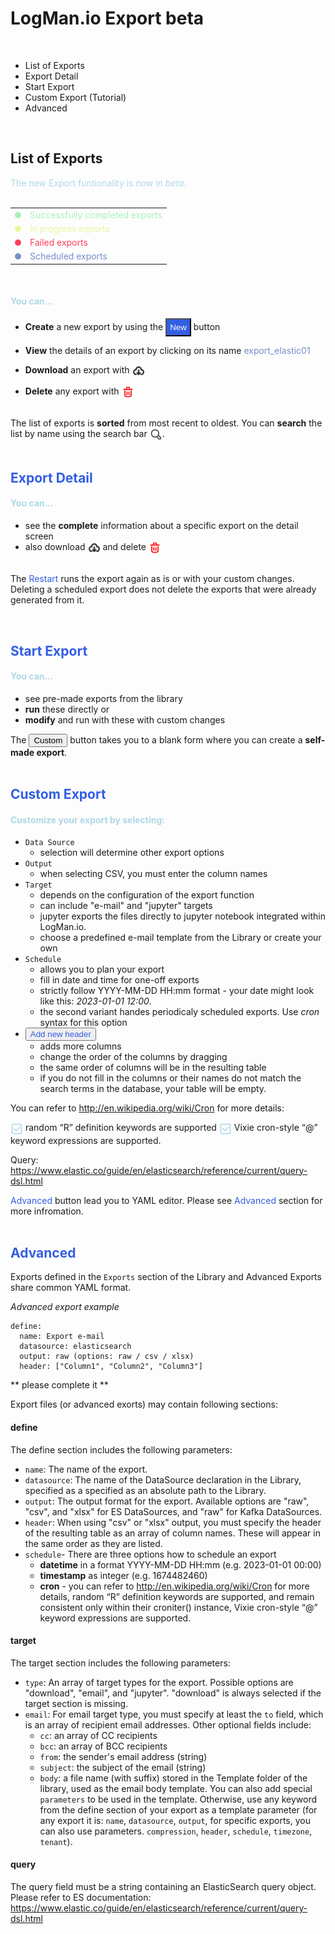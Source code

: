 # LogMan.io Export beta

<br>

- List of Exports
- Export Detail
- Start Export
- Custom Export (Tutorial)
- Advanced

<br>

## List of Exports

<span style="color:lightblue"> The new Export funtionality is now in _beta_. </span>  
<br>

|                                                                                                               |                                                                    |
| :------------------------------------------------------------------------------------------------------------ | :----------------------------------------------------------------- |
| <span style="display:inline-block;width:10px;height:10px;border-radius:50%;background-color:#a9f0b8;"></span> | <span style="color:#a9f0b8;">Successfully completed exports</span> |
| <span style="display:inline-block;width:10px;height:10px;border-radius:50%;background-color:#EDF49C;"></span> | <span style="color:#EDF49C;">In progress exports</span>            |
| <span style="display:inline-block;width:10px;height:10px;border-radius:50%;background-color:#ff3f5d;"></span> | <span style="color:#ff3f5d;">Failed exports</span>                 |
| <span style="display:inline-block;width:10px;height:10px;border-radius:50%;background-color:#788ecb;"></span> | <span style="color:#788ecb;">Scheduled exports</span>              |

<br>
<h4 style="color:lightblue;"> You can... </h4>

- **Create** a new export by using the <button style="background-color:#325ee3; color:white; padding:5px;">New</button> button

- **View** the details of an export by clicking on its name <span style="color:#788ecb;">export_elastic01</span>

- **Download** an export with <img style="width:20px; height:20px; vertical-align:middle;" src="download.svg"/>

- **Delete** any export with <img style="width:20px; height:20px; vertical-align:middle;" src="delete.svg"/>  
  <br>

The list of exports is **sorted** from most recent to oldest. You can **search** the list by name using the search bar <img style="width:20px; height:20px; vertical-align:middle;" src="search.svg"/>.  
<br>

<h2 style="color:#325ee3"> Export Detail  </h2>

<h4 style="color:lightblue;"> You can... </h4>

- see the **complete** information about a specific export on the detail screen
- also download <img style="width:20px; height:20px; vertical-align:middle;" src="download.svg"/> and delete <img style="width:20px; height:20px; vertical-align:middle;" src="delete.svg"/>  
  <br>

The <span style="color:#325ee3">Restart</span> runs the export again as is or with your custom changes. Deleting a scheduled export does not delete the exports that were already generated from it.

<br>

<h2 style="color:#325ee3"> Start Export</h2>

<h4 style="color:lightblue;"> You can... </h4>

- see pre-made exports from the library
- **run** these directly or
- **modify** and run with these with custom changes

The <button style="color:#325ee3, padding:2px;">Custom</button> button takes you to a blank form where you can create a **self-made export**.  
<br>

<h2 style="color:#325ee3">Custom Export</h2>
<h4 style="color:lightblue;">Customize your export by selecting:</h4>

- `Data Source`
  - selection will determine other export options
- `Output`
  - when selecting CSV, you must enter the column names
- `Target`
  - depends on the configuration of the export function
  - can include "e-mail" and "jupyter" targets
  - jupyter exports the files directly to jupyter notebook integrated within LogMan.io.
  - choose a predefined e-mail template from the Library or create your own
- `Schedule`
  - allows you to plan your export
  - fill in date and time for one-off exports
  - strictly follow YYYY-MM-DD HH:mm format - your date might look like this: _2023-01-01 12:00_.
  - the second variant handes periodicaly scheduled exports. Use _cron_ syntax for this option
- <button style="color:#325ee3">Add new header</button>
  - adds more columns
  - change the order of the columns by dragging
  - the same order of columns will be in the resulting table
  - if you do not fill in the columns or their names do not match the search terms in the database, your table will be empty.

You can refer to http://en.wikipedia.org/wiki/Cron for more details:

<img style="width:20px; height:20px; vertical-align:middle;" src="checkmark.svg"/>
random “R” definition keywords are supported

<img style="width:20px; height:20px; vertical-align:middle;" src="checkmark.svg"/>
Vixie cron-style “@” keyword expressions are supported.

Query: https://www.elastic.co/guide/en/elasticsearch/reference/current/query-dsl.html

<span style="color:#325ee3">Advanced</span> button lead you to YAML editor. Please see <span style="color:#325ee3">Advanced</span> section for more infromation.  
<br>

<h2 style="color:#325ee3">Advanced</h2>

Exports defined in the `Exports` section of the Library and Advanced Exports share common YAML format.

_Advanced export example_

```
define:
  name: Export e-mail
  datasource: elasticsearch
  output: raw (options: raw / csv / xlsx)
  header: ["Column1", "Column2", "Column3"]

```

** please complete it **

Export files (or advanced exorts) may contain following sections:

#### define

The define section includes the following parameters:

- `name`: The name of the export.
- `datasource`: The name of the DataSource declaration in the Library, specified as a specified as an absolute path to the Library.
- `output`: The output format for the export. Available options are "raw", "csv", and "xlsx" for ES DataSources, and "raw" for Kafka DataSources.
- `header`: When using "csv" or "xlsx" output, you must specify the header of the resulting table as an array of column names. These will appear in the same order as they are listed.
- `schedule`- There are three options how to schedule an export
  - **datetime** in a format YYYY-MM-DD HH:mm (e.g. 2023-01-01 00:00)
  - **timestamp** as integer (e.g. 1674482460)
  - **cron** - you can refer to http://en.wikipedia.org/wiki/Cron for more details, random “R” definition keywords are supported, and remain consistent only within their croniter() instance, Vixie cron-style “@” keyword expressions are supported.

#### target

The target section includes the following parameters:

- `type`: An array of target types for the export. Possible options are "download", "email", and "jupyter". "download" is always selected if the target section is missing.
- `email`: For email target type, you must specify at least the `to` field, which is an array of recipient email addresses. Other optional fields include:
  - `cc`: an array of CC recipients
  - `bcc`: an array of BCC recipients
  - `from`: the sender's email address (string)
  - `subject`: the subject of the email (string)
  - `body`: a file name (with suffix) stored in the Template folder of the library, used as the email body template. You can also add special `parameters` to be used in the template. Otherwise, use any keyword from the define section of your export as a template parameter (for any export it is: `name`, `datasource`, `output`, for specific exports, you can also use parameters. `compression`, `header`, `schedule`, `timezone`, `tenant`).

#### query

The query field must be a string containing an ElasticSearch query object. Please refer to ES documentation: https://www.elastic.co/guide/en/elasticsearch/reference/current/query-dsl.html
